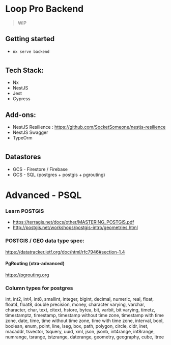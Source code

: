 
# Loop Pro Backend
> WIP

## Getting started
- `nx serve backend`

#

## Tech Stack:
- Nx
- NestJS
- Jest
- Cypress

## Add-ons:
- NestJS Resilience : https://github.com/SocketSomeone/nestjs-resilience
- NestJS Swagger
- TypeOrm

#

## Datastores
- GCS - Firestore / Firebase
- GCS - SQL (postgres + postgis + pgrouting)

#

# Advanced - PSQL

### Learn POSTGIS
- https://terragis.net/docs/other/MASTERING_POSTGIS.pdf
- http://postgis.net/workshops/postgis-intro/geometries.html

### POSTGIS / GEO data type spec:
https://datatracker.ietf.org/doc/html/rfc7946#section-1.4

#### PgRouting (xtra-advanced)
https://pgrouting.org

### Column types for postgres
int, int2, int4, int8, smallint, integer, bigint, decimal, numeric, real, float, float4, float8, double precision, money, character varying, varchar, character, char, text, citext, hstore, bytea, bit, varbit, bit varying, timetz, timestamptz, timestamp, timestamp without time zone, timestamp with time zone, date, time, time without time zone, time with time zone, interval, bool, boolean, enum, point, line, lseg, box, path, polygon, circle, cidr, inet, macaddr, tsvector, tsquery, uuid, xml, json, jsonb, int4range, int8range, numrange, tsrange, tstzrange, daterange, geometry, geography, cube, ltree

